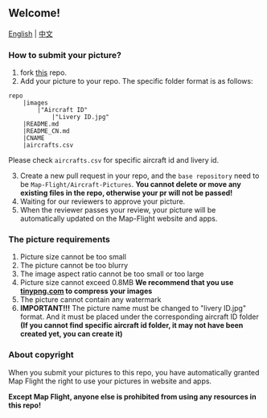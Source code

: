 ## Welcome!
[English](README.md) | [中文](README_CN.md)

### How to submit your picture?
1. fork [this](https://github.com/Map-Flight/Aircraft-Pictures) repo.
2. Add your picture to your repo. The specific folder format is as follows:

```
repo
    |images
        |"Aircraft ID"
            |"Livery ID.jpg"
    |README.md
    |README_CN.md
    |CNAME
    |aircrafts.csv
```

Please check `aircrafts.csv` for specific aircraft id and livery id.

3. Create a new pull request in your repo, and the `base repository` need to be `Map-Flight/Aircraft-Pictures`. **You cannot delete or move any existing files in the repo, otherwise your pr will not be passed!**
4. Waiting for our reviewers to approve your picture.
5. When the reviewer passes your review, your picture will be automatically updated on the Map-Flight website and apps.

### The picture requirements
1. Picture size cannot be too small
2. The picture cannot be too blurry
3. The image aspect ratio cannot be too small or too large
4. Picture size cannot exceed 0.8MB **We recommend that you use [tinypng.com](http://tinypng.com) to compress your images**
5. The picture cannot contain any watermark
6. **IMPORTANT!!!** The picture name must be changed to "livery ID.jpg" format. And it must be placed under the corresponding aircraft ID folder **(If you cannot find specific aircraft id folder, it may not have been created yet, you can create it)**

### About copyright
When you submit your pictures to this repo, you have automatically granted Map Flight the right to use your pictures in website and apps.

**Except Map Flight, anyone else is prohibited from using any resources in this repo!**
